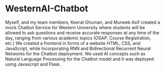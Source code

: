 # WesternAI-Chatbot
Myself, and my team members, Keerat Ghuman, and Muneeb Asif created a mock Chatbot Service for Western University where students will be allowed to ask questions and receive accurate responses at any time of the day, ranging from various academic topics (OSAP, Course Registration, etc.) We created a frontend in forms of a website HTML, CSS, and JavaScript, while Incorporating RNN and Bidirectional Recurrent Neural Networks for the Chatbot deployment. We used AI concepts such as Natural Language Processing for the Chatbot model and it was deployed using Javascript and Flask.
